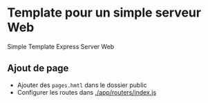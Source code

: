 # Template pour un simple serveur Web

Simple Template Express Server Web

## Ajout de page

- Ajouter des `pages.hmtl` dans le dossier public
- Configurer les routes dans [./app/routers/index.js](./app/routers/index.js)
